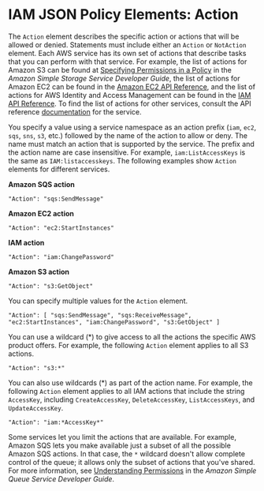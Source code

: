 # IAM JSON Policy Elements: Action<a name="reference_policies_elements_action"></a>

The `Action` element describes the specific action or actions that will be allowed or denied\. Statements must include either an `Action` or `NotAction` element\. Each AWS service has its own set of actions that describe tasks that you can perform with that service\. For example, the list of actions for Amazon S3 can be found at [Specifying Permissions in a Policy](https://docs.aws.amazon.com/AmazonS3/latest/dev/using-with-s3-actions.html) in the *Amazon Simple Storage Service Developer Guide*, the list of actions for Amazon EC2 can be found in the [Amazon EC2 API Reference](https://docs.aws.amazon.com/AWSEC2/latest/APIReference/query-apis.html), and the list of actions for AWS Identity and Access Management can be found in the [IAM API Reference](https://docs.aws.amazon.com/IAM/latest/APIReference/API_Operations.html)\. To find the list of actions for other services, consult the API reference [documentation](http://aws.amazon.com/documentation) for the service\.

You specify a value using a service namespace as an action prefix \(`iam`, `ec2`, `sqs`, `sns`, `s3`, etc\.\) followed by the name of the action to allow or deny\. The name must match an action that is supported by the service\. The prefix and the action name are case insensitive\. For example, `iam:ListAccessKeys` is the same as `IAM:listaccesskeys`\. The following examples show `Action` elements for different services\.

**Amazon SQS action**

```
"Action": "sqs:SendMessage"
```

**Amazon EC2 action**

```
"Action": "ec2:StartInstances"
```

**IAM action**

```
"Action": "iam:ChangePassword"
```

**Amazon S3 action**

```
"Action": "s3:GetObject"
```

You can specify multiple values for the `Action` element\.

```
"Action": [ "sqs:SendMessage", "sqs:ReceiveMessage", "ec2:StartInstances", "iam:ChangePassword", "s3:GetObject" ]
```

You can use a wildcard \(\*\) to give access to all the actions the specific AWS product offers\. For example, the following `Action` element applies to all S3 actions\.

```
"Action": "s3:*"
```

You can also use wildcards \(\*\) as part of the action name\. For example, the following `Action` element applies to all IAM actions that include the string `AccessKey`, including `CreateAccessKey`, `DeleteAccessKey`, `ListAccessKeys`, and `UpdateAccessKey`\.

```
"Action": "iam:*AccessKey*"
```

Some services let you limit the actions that are available\. For example, Amazon SQS lets you make available just a subset of all the possible Amazon SQS actions\. In that case, the `*` wildcard doesn't allow complete control of the queue; it allows only the subset of actions that you've shared\. For more information, see [Understanding Permissions](https://docs.aws.amazon.com/AWSSimpleQueueService/latest/SQSDeveloperGuide/acp-overview.html#PermissionTypes) in the *Amazon Simple Queue Service Developer Guide*\.